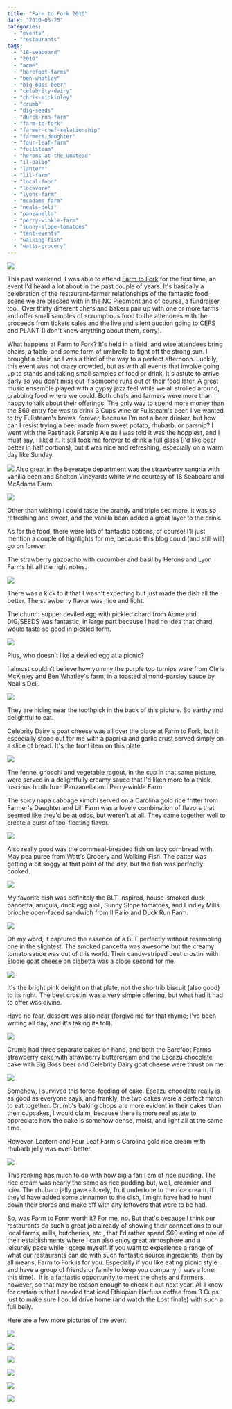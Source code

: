 ```yaml
---
title: "Farm to Fork 2010"
date: "2010-05-25"
categories:
  - "events"
  - "restaurants"
tags:
  - "18-seaboard"
  - "2010"
  - "acme"
  - "barefoot-farms"
  - "ben-whatley"
  - "big-boss-beer"
  - "celebrity-dairy"
  - "chris-mickinley"
  - "crumb"
  - "dig-seeds"
  - "durck-run-farm"
  - "farm-to-fork"
  - "farmer-chef-relationship"
  - "farmers-daughter"
  - "four-leaf-farm"
  - "fullsteam"
  - "herons-at-the-umstead"
  - "il-palio"
  - "lantern"
  - "lil-farm"
  - "local-food"
  - "locavore"
  - "lyons-farm"
  - "mcadams-farm"
  - "neals-deli"
  - "panzanella"
  - "perry-winkle-farm"
  - "sunny-slope-tomatoes"
  - "tent-events"
  - "walking-fish"
  - "watts-grocery"
---
```


![](https://thegourmez-wpmedia.s3.amazonaws.com/2024/07/farmtofork01.jpg)

This past weekend, I was able to attend [Farm to Fork](http://www.farmtoforknc.com/) for the first time, an event I'd heard a lot about in the past couple of years. It's basically a celebration of the restaurant-farmer relationships of the fantastic food scene we are blessed with in the NC Piedmont and of course, a fundraiser, too.  Over thirty different chefs and bakers pair up with one or more farms and offer small samples of scrumptious food to the attendees with the proceeds from tickets sales and the live and silent auction going to CEFS and PLANT (I don't know anything about them, sorry).

What happens at Farm to Fork? It's held in a field, and wise attendees bring chairs, a table, and some form of umbrella to fight off the strong sun. I brought a chair, so I was a third of the way to a perfect afternoon. Luckily, this event was not crazy crowded, but as with all events that involve going up to stands and taking small samples of food or drink, it's astute to arrive early so you don't miss out if someone runs out of their food later. A great music ensemble played with a gypsy jazz feel while we all strolled around, grabbing food where we could. Both chefs and farmers were more than happy to talk about their offerings. The only way to spend more money than the $60 entry fee was to drink 3 Cups wine or Fullsteam's beer. I've wanted to try Fullsteam's brews  forever, because I'm not a beer drinker, but how can I resist trying a beer made from sweet potato, rhubarb, or parsnip? I went with the Pastinaak Parsnip Ale as I was told it was the hoppiest, and I must say, I liked it. It still took me forever to drink a full glass (I'd like beer better in half portions), but it was nice and refreshing, especially on a warm day like Sunday.

![](https://thegourmez-wpmedia.s3.amazonaws.com/2024/07/farmtofork54.jpg) Also great in the beverage department was the strawberry sangria with vanilla bean and Shelton Vineyards white wine courtesy of 18 Seaboard and McAdams Farm.

![](https://thegourmez-wpmedia.s3.amazonaws.com/2024/07/farmtofork55.jpg)

Other than wishing I could taste the brandy and triple sec more, it was so refreshing and sweet, and the vanilla bean added a great layer to the drink.

As for the food, there were lots of fantastic options, of course! I'll just mention a couple of highlights for me, because this blog could (and still will) go on forever.

The strawberry gazpacho with cucumber and basil by Herons and Lyon Farms hit all the right notes.

![](https://thegourmez-wpmedia.s3.amazonaws.com/2024/07/farmtofork16.jpg)

There was a kick to it that I wasn't expecting but just made the dish all the better. The strawberry flavor was nice and light.

The church supper deviled egg with pickled chard from Acme and DIG/SEEDS was fantastic, in large part because I had no idea that chard would taste so good in pickled form.

![](https://thegourmez-wpmedia.s3.amazonaws.com/2024/07/farmtofork14.jpg)

Plus, who doesn't like a deviled egg at a picnic?

I almost couldn't believe how yummy the purple top turnips were from Chris McKinley and Ben Whatley's farm, in a toasted almond-parsley sauce by Neal's Deli.

![](https://thegourmez-wpmedia.s3.amazonaws.com/2024/07/farmtofork17.jpg)

They are hiding near the toothpick in the back of this picture. So earthy and delightful to eat.

Celebrity Dairy's goat cheese was all over the place at Farm to Fork, but it especially stood out for me with a paprika and garlic crust served simply on a slice of bread. It's the front item on this plate.

![](https://thegourmez-wpmedia.s3.amazonaws.com/2024/07/farmtofork18.jpg)

The fennel gnocchi and vegetable ragout, in the cup in that same picture, were served in a delightfully creamy sauce that I'd liken more to a thick, luscious broth from Panzanella and Perry-winkle Farm.

The spicy napa cabbage kimchi served on a Carolina gold rice fritter from Farmer's Daughter and Lil' Farm was a lovely combination of flavors that seemed like they'd be at odds, but weren't at all. They came together well to create a burst of too-fleeting flavor.

![](https://thegourmez-wpmedia.s3.amazonaws.com/2024/07/farmtofork24.jpg)

Also really good was the cornmeal-breaded fish on lacy cornbread with May pea puree from Watt's Grocery and Walking Fish. The batter was getting a bit soggy at that point of the day, but the fish was perfectly cooked.

![](https://thegourmez-wpmedia.s3.amazonaws.com/2024/07/farmtofork25.jpg)

My favorite dish was definitely the BLT-inspired, house-smoked duck pancetta, arugula, duck egg aioli, Sunny Slope tomatoes, and Lindley Mills brioche open-faced sandwich from Il Palio and Duck Run Farm.

![](https://thegourmez-wpmedia.s3.amazonaws.com/2024/07/farmtofork42.jpg)

Oh my word, it captured the essence of a BLT perfectly without resembling one in the slightest. The smoked pancetta was awesome but the creamy tomato sauce was out of this world. Their candy-striped beet crostini with Elodie goat cheese on ciabetta was a close second for me.

![](https://thegourmez-wpmedia.s3.amazonaws.com/2024/07/farmtofork21.jpg)

It's the bright pink delight on that plate, not the shortrib biscuit (also good) to its right. The beet crostini was a very simple offering, but what had it had to offer was divine.

Have no fear, dessert was also near (forgive me for that rhyme; I've been writing all day, and it's taking its toll).

![](https://thegourmez-wpmedia.s3.amazonaws.com/2024/07/farmtofork44.jpg)

Crumb had three separate cakes on hand, and both the Barefoot Farms strawberry cake with strawberry buttercream and the Escazu chocolate cake with Big Boss beer and Celebrity Dairy goat cheese were thrust on me.

![](https://thegourmez-wpmedia.s3.amazonaws.com/2024/07/farmtofork56.jpg)

Somehow, I survived this force-feeding of cake. Escazu chocolate really is as good as everyone says, and frankly, the two cakes were a perfect match to eat together. Crumb's baking chops are more evident in their cakes than their cupcakes, I would claim, because there is more real estate to appreciate how the cake is somehow dense, moist, and light all at the same time.

However, Lantern and Four Leaf Farm's Carolina gold rice cream with rhubarb jelly was even better.

![](https://thegourmez-wpmedia.s3.amazonaws.com/2024/07/farmtofork62.jpg)

This ranking has much to do with how big a fan I am of rice pudding. The rice cream was nearly the same as rice pudding but, well, creamier and icier. The rhubarb jelly gave a lovely, fruit undertone to the rice cream. If they'd have added some cinnamon to the dish, I might have had to hunt down their stores and make off with any leftovers that were to be had.

So, was Farm to Form worth it? For me, no. But that's because I think our restaurants do such a great job already of showing their connections to our local farms, mills, butcheries, etc., that I'd rather spend $60 eating at one of their establishments where I can also enjoy great atmosphere and a leisurely pace while I gorge myself. If you want to experience a range of what our restaurants can do with such fantastic source ingredients, then by all means, Farm to Fork is for you. Especially if you like eating picnic style and have a group of friends or family to keep you company (I was a loner this time).  It is a fantastic opportunity to meet the chefs and farmers, however, so that may be reason enough to check it out next year. All I know for certain is that I needed that iced Ethiopian Harfusa coffee from 3 Cups just to make sure I could drive home (and watch the Lost finale) with such a full belly.

Here are a few more pictures of the event:

![](https://thegourmez-wpmedia.s3.amazonaws.com/2024/07/farmtofork50.jpg)

![](https://thegourmez-wpmedia.s3.amazonaws.com/2024/07/farmtofork47.jpg)

![](https://thegourmez-wpmedia.s3.amazonaws.com/2024/07/farmtofork39.jpg)

![](https://thegourmez-wpmedia.s3.amazonaws.com/2024/07/farmtofork36.jpg)

![](https://thegourmez-wpmedia.s3.amazonaws.com/2024/07/farmtofork33.jpg)

![](https://thegourmez-wpmedia.s3.amazonaws.com/2024/07/farmtofork28.jpg)
